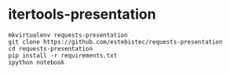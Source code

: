 itertools-presentation
======================

    mkvirtualenv requests-presentation
    git clone https://github.com/estebistec/requests-presentation
    cd requests-presentation
    pip install -r requirements.txt
    ipython notebook
